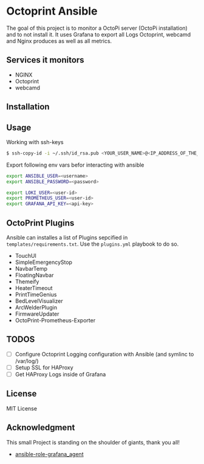 # Octoprint Ansible

The goal of this project is to monitor a OctoPi server (OctoPi installation) and to not install it.
It uses Grafana to export all Logs Octoprint, webcamd and Nginx produces as well as all metrics.


## Services it monitors
- NGINX
- Octoprint
- webcamd

## Installation

## Usage
Working with ssh-keys

```bash
$ ssh-copy-id -i ~/.ssh/id_rsa.pub <YOUR_USER_NAME>@<IP_ADDRESS_OF_THE_SERVER>
```

Export following env vars befor interacting with ansible
```bash
export ANSIBLE_USER=<username>
export ANSIBLE_PASSWORD=<password>

export LOKI_USER=<user-id>
export PROMETHEUS_USER=<user-id>
export GRAFANA_API_KEY=<api-key>
```

## OctoPrint Plugins
Ansible can installes a list of Plugins sepcified in `templates/requirements.txt`.
Use the `plugins.yml` playbook to do so.

- TouchUI
- SimpleEmergencyStop
- NavbarTemp
- FloatingNavbar
- Themeify
- HeaterTimeout
- PrintTimeGenius
- BedLevelVisualizer
- ArcWelderPlugin
- FirmwareUpdater
- OctoPrint-Prometheus-Exporter

## TODOS
- [ ] Configure Octoprint Logging configuration with Ansible (and symlinc to /var/log/)
- [ ] Setup SSL for HAProxy
- [ ] Get HAProxy Logs inside of Grafana

## License
MIT License

## Acknowledgment
This small Project is standing on the shoulder of giants, thank you all!
- [ansible-role-grafana_agent](https://github.com/nleiva/ansible-role-grafana_agent)